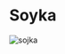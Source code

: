 # Soyka
![sojka](https://upload.wikimedia.org/wikipedia/commons/thumb/6/6d/Garrulus_glandarius_1_Luc_Viatour.jpg/1600px-Garrulus_glandarius_1_Luc_Viatour.jpg?20090212192918)